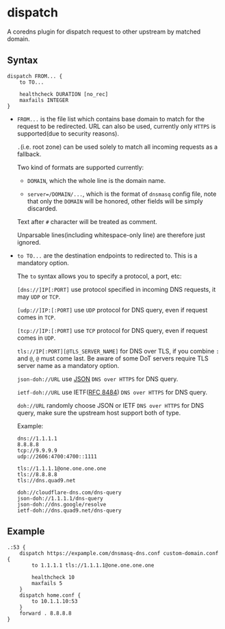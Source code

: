 # dispatch

A coredns plugin for dispatch request to other upstream by matched domain.

## Syntax

```
dispatch FROM... {
    to TO...
    
    healthcheck DURATION [no_rec]
    maxfails INTEGER
}
```

* `FROM...` is the file list which contains base domain to match for the request to be redirected. URL can also be used, currently only `HTTPS` is supported(due to security reasons).

  `.`(i.e. root zone) can be used solely to match all incoming requests as a fallback.

  Two kind of formats are supported currently:

    * `DOMAIN`, which the whole line is the domain name.

    * `server=/DOMAIN/...`, which is the format of `dnsmasq` config file, note that only the `DOMAIN` will be honored, other fields will be simply discarded.

  Text after `#` character will be treated as comment.

  Unparsable lines(including whitespace-only line) are therefore just ignored.

* `to TO...` are the destination endpoints to redirected to. This is a mandatory option.

  The `to` syntax allows you to specify a protocol, a port, etc:

  `[dns://]IP[:PORT]` use protocol specified in incoming DNS requests, it may `UDP` or `TCP`.

  `[udp://]IP:[:PORT]` use `UDP` protocol for DNS query, even if request comes in `TCP`.

  `[tcp://]IP:[:PORT]` use `TCP` protocol for DNS query, even if request comes in `UDP`.

  `tls://IP[:PORT][@TLS_SERVER_NAME]` for DNS over TLS, if you combine `:` and `@`, `@` must come last. Be aware of some DoT servers require TLS server name as a mandatory option.

  `json-doh://URL` use [JSON](https://developers.google.com/speed/public-dns/docs/doh/json) `DNS over HTTPS` for DNS query.

  `ietf-doh://URL` use IETF([RFC 8484](https://tools.ietf.org/html/rfc8484)) `DNS over HTTPS` for DNS query.

  `doh://URL` randomly choose JSON or IETF `DNS over HTTPS` for DNS query, make sure the upstream host support both of type.

  Example:

    ```
    dns://1.1.1.1
    8.8.8.8
    tcp://9.9.9.9
    udp://2606:4700:4700::1111

    tls://1.1.1.1@one.one.one.one
    tls://8.8.8.8
    tls://dns.quad9.net

    doh://cloudflare-dns.com/dns-query
    json-doh://1.1.1.1/dns-query
    json-doh://dns.google/resolve
    ietf-doh://dns.quad9.net/dns-query
    ```

## Example
```
.:53 {
    dispatch https://expample.com/dnsmasq-dns.conf custom-domain.conf {
        to 1.1.1.1 tls://1.1.1.1@one.one.one.one
        
        healthcheck 10
        maxfails 5
    }
    dispatch home.conf {
        to 10.1.1.10:53
    }
    forward . 8.8.8.8 
}

```